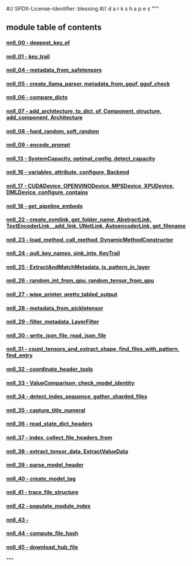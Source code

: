#// SPDX-License-Identifier: blessing
#// d a r k s h a p e s
"""
## module table of contents

#### [nnll_00 - deepest_key_of](nnll_00)
#### [nnll_01 - key_trail](nnll_01)
#### [nnll_04 - metadata_from_safetensors](nnll_04)
#### [nnll_05 - create_llama_parser, metadata_from_gguf, gguf_check](nnll_05)
#### [nnll_06 - compare_dicts](nnll_06)
#### [nnll_07 - add_architecture, to_dict, of, Component, structure, add_component, Architecture](nnll_07)
#### [nnll_08 - hard_random, soft_random](nnll_08)
#### [nnll_09 - encode_prompt](nnll_09)
#### [nnll_13 - SystemCapacity, optimal_config, detect_capacity](nnll_13)
#### [nnll_16 - variables, attribute, configure, Backend](nnll_16)
#### [nnll_17 - CUDADevice, OPENVINODevice, MPSDevice, XPUDevice, DMLDevice, configure, contains](nnll_17)
#### [nnll_18 - get_pipeline_embeds](nnll_18)
#### [nnll_22 - create_symlink, get_folder_name, AbstractLink, TextEncoderLink, _add_link, UNetLink, AutoencoderLink, get_filename](nnll_22)
#### [nnll_23 - load_method, call_method, DynamicMethodConstructor](nnll_23)
#### [nnll_24 - pull_key_names, sink_into, KeyTrail](nnll_24)
#### [nnll_25 - ExtractAndMatchMetadata, is_pattern_in_layer](nnll_25)
#### [nnll_26 - random_int_from_gpu, random_tensor_from_gpu](nnll_26)
#### [nnll_27 - wipe_printer, pretty_tabled_output](nnll_27)
#### [nnll_28 - metadata_from_pickletensor](nnll_28)
#### [nnll_29 - filter_metadata, LayerFilter](nnll_29)
#### [nnll_30 - write_json_file, read_json_file](nnll_30)
#### [nnll_31 - count_tensors_and_extract_shape, find_files_with_pattern, find_entry](nnll_31)
#### [nnll_32 - coordinate_header_tools](nnll_32)
#### [nnll_33 - ValueComparison, check_model_identity](nnll_33)
#### [nnll_34 - detect_index_sequence, gather_sharded_files](nnll_34)
#### [nnll_35 - capture_title_numeral](nnll_35)
#### [nnll_36 - read_state_dict_headers](nnll_36)
#### [nnll_37 - index, collect_file_headers_from](nnll_37)
#### [nnll_38 - extract_tensor_data, ExtractValueData](nnll_38)
#### [nnll_39 - parse_model_header](nnll_39)
#### [nnll_40 - create_model_tag](nnll_40)
#### [nnll_41 - trace_file_structure](nnll_41)
#### [nnll_42 - populate_module_index](nnll_42)
#### [nnll_43 - ](nnll_43)
#### [nnll_44 - compute_file_hash](nnll_44)
#### [nnll_45 - download_hub_file](nnll_45)
"""
